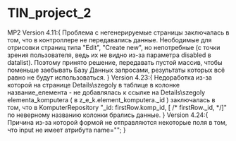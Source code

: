 # TIN_project_2
MP2
Version 4.11:{
	Проблема с негенерируемые страницы заключалась в том, что в контроллере не передавались данные. Неободимые для отрисовки страниц типа "Edit", "Create new", 
	но непотребные (с точки зрения пользователя, ведь их не видно из-за параметра disabled в datalist).
	Поэтому принято решение, передавать пустой массив, чтобы поменьше заебывать  Базу Данных запросами, результаты которых всё равно не будут использоваться.
}
Version 4.23:{
	Недоработка из-за которой на странице Details\szegoly в таблице в колонке название_елемента - не добавлялась к ссылке на Details\szegoly elementa_komputera
	( в z_e_k.element_komputera._id ) заключалась в том, что в KomputerRepository  "_id: firstRow.komp_id, [ /*  firstRow._id, */]" по неверному названию колонки брались 
	данные. 
}
Version 4.24:{
	Причина из-за которой формой не отправляются некоторые поля в том, что input не имеет атрибута name="";
}
